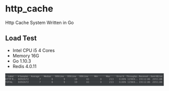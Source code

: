 # http_cache
Http Cache System Written in Go

## Load Test
* Intel CPU i5 4 Cores
* Memory 16G
* Go 1.10.3
* Redis 4.0.11

![Load Test](./load_test.jpeg)

